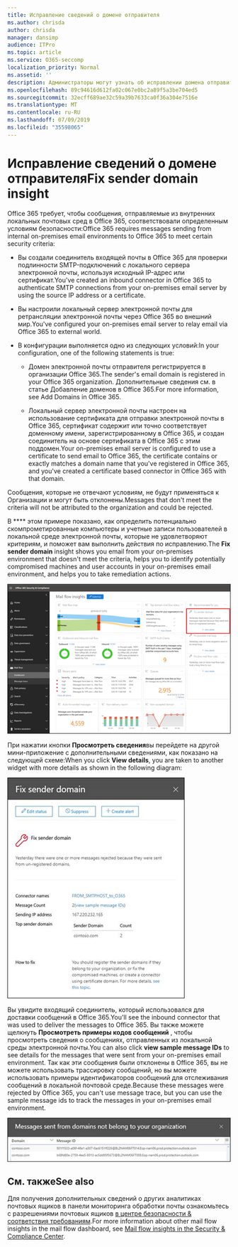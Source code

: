 ```yaml
---
title: Исправление сведений о домене отправителя
ms.author: chrisda
author: chrisda
manager: dansimp
audience: ITPro
ms.topic: article
ms.service: O365-seccomp
localization_priority: Normal
ms.assetid: ''
description: Администраторы могут узнать об исправлении домена отправителя в панели мониторинга "Управление почтовыми сообщениями" в центре безопасности & соответствия требованиям.
ms.openlocfilehash: 89c94616d612fa02c067e0bc2a89f5a3be704ed5
ms.sourcegitcommit: 32ecff689ae32c59a39b7633ca0f36a304e7516e
ms.translationtype: MT
ms.contentlocale: ru-RU
ms.lasthandoff: 07/09/2019
ms.locfileid: "35598065"
---
```

# <a name="fix-sender-domain-insight"></a><span data-ttu-id="180c0-103">Исправление сведений о домене отправителя</span><span class="sxs-lookup"><span data-stu-id="180c0-103">Fix sender domain insight</span></span>

<span data-ttu-id="180c0-104">Office 365 требует, чтобы сообщения, отправляемые из внутренних локальных почтовых сред в Office 365, соответствовали определенным условиям безопасности:</span><span class="sxs-lookup"><span data-stu-id="180c0-104">Office 365 requires messages sending from internal on-premises email environments to Office 365 to meet certain security criteria:</span></span>

- <span data-ttu-id="180c0-105">Вы создали соединитель входящей почты в Office 365 для проверки подлинности SMTP-подключений с локального сервера электронной почты, используя исходный IP-адрес или сертификат.</span><span class="sxs-lookup"><span data-stu-id="180c0-105">You've created an inbound connector in Office 365 to authenticate SMTP connections from your on-premises email server by using the source IP address or a certificate.</span></span>

- <span data-ttu-id="180c0-106">Вы настроили локальный сервер электронной почты для ретрансляции электронной почты через Office 365 во внешний мир.</span><span class="sxs-lookup"><span data-stu-id="180c0-106">You've configured your on-premises email server to relay email via Office 365 to external world.</span></span>

- <span data-ttu-id="180c0-107">В конфигурации выполняется одно из следующих условий:</span><span class="sxs-lookup"><span data-stu-id="180c0-107">In your configuration, one of the following statements is true:</span></span>

  - <span data-ttu-id="180c0-108">Домен электронной почты отправителя регистрируется в организации Office 365.</span><span class="sxs-lookup"><span data-stu-id="180c0-108">The sender's email domain is registered in your Office 365 organization.</span></span> <span data-ttu-id="180c0-109">Дополнительные сведения см. в статье Добавление доменов в Office 365.</span><span class="sxs-lookup"><span data-stu-id="180c0-109">For more information, see Add Domains in Office 365.</span></span>

  - <span data-ttu-id="180c0-110">Локальный сервер электронной почты настроен на использование сертификата для отправки электронной почты в Office 365, сертификат содержит или точно соответствует доменному имени, зарегистрированному в Office 365, и создан соединитель на основе сертификата в Office 365 с этим поддомен.</span><span class="sxs-lookup"><span data-stu-id="180c0-110">Your on-premises email server is configured to use a certificate to send email to Office 365, the certificate contains or exactly matches a domain name that you've registered in Office 365, and you've created a certificate based connector in Office 365 with that domain.</span></span> 

<span data-ttu-id="180c0-111">Сообщения, которые не отвечают условиям, не будут применяться к Организации и могут быть отклонены.</span><span class="sxs-lookup"><span data-stu-id="180c0-111">Messages that don't meet the criteria will not be attributed to the organization and could be rejected.</span></span>

<span data-ttu-id="180c0-112">В \*\*\*\* этом примере показано, как определить потенциально скомпрометированные компьютеры и учетные записи пользователей в локальной среде электронной почты, которые не удовлетворяют критериям, и поможет вам выполнить действия по исправлению.</span><span class="sxs-lookup"><span data-stu-id="180c0-112">The **Fix sender domain** insight shows you email from your on-premises environment that doesn't meet the criteria, helps you to identify potentially compromised machines and user accounts in your on-premises email environment, and helps you to take remediation actions.</span></span>

![Исправление домена отправителя в информационной панели почтового процесса в центре безопасности & соответствия требованиям](media/sender-domain-insight-selected.png)

<span data-ttu-id="180c0-114">При нажатии кнопки **Просмотреть сведения**вы перейдете на другой мини-приложение с дополнительными сведениями, как показано на следующей схеме:</span><span class="sxs-lookup"><span data-stu-id="180c0-114">When you click **View details**, you are taken to another widget with more details as shown in the following diagram:</span></span>

![Мини-приложение "сведения" в разделе Fix sender Domain Insight](media/sender-domain-view-details.png)

<span data-ttu-id="180c0-116">Вы увидите входящий соединитель, который использовался для доставки сообщений в Office 365.</span><span class="sxs-lookup"><span data-stu-id="180c0-116">You'll see the inbound connector that was used to deliver the messages to Office 365.</span></span> <span data-ttu-id="180c0-117">Вы также можете щелкнуть **Просмотреть примеры кодов сообщений** , чтобы просмотреть сведения о сообщениях, отправленных из локальной среды электронной почты.</span><span class="sxs-lookup"><span data-stu-id="180c0-117">You can also click **view sample message IDs** to see details for the messages that were sent from your on-premises email environment.</span></span> <span data-ttu-id="180c0-118">Так как эти сообщения были отклонены в Office 365, вы не можете использовать трассировку сообщений, но вы можете использовать примеры идентификаторов сообщений для отслеживания сообщений в локальной почтовой среде.</span><span class="sxs-lookup"><span data-stu-id="180c0-118">Because these messages were rejected by Office 365, you can't use message trace, but you can use the sample message ids to track the messages in your on-premises email environment.</span></span>

![Просмотр образцов идентификаторов сообщений в исправлении домена отправителя](media/sender-domain-view-sample-message-ids.png)

## <a name="see-also"></a><span data-ttu-id="180c0-120">См. также</span><span class="sxs-lookup"><span data-stu-id="180c0-120">See also</span></span>

<span data-ttu-id="180c0-121">Для получения дополнительных сведений о других аналитиках почтовых ящиков в панели мониторинга обработки почты ознакомьтесь с разрешениями почтовых ящиков [в центре безопасности & соответствия требованиям](mail-flow-insights-v2.md).</span><span class="sxs-lookup"><span data-stu-id="180c0-121">For more information about other mail flow insights in the mail flow dashboard, see [Mail flow insights in the Security & Compliance Center](mail-flow-insights-v2.md).</span></span>
